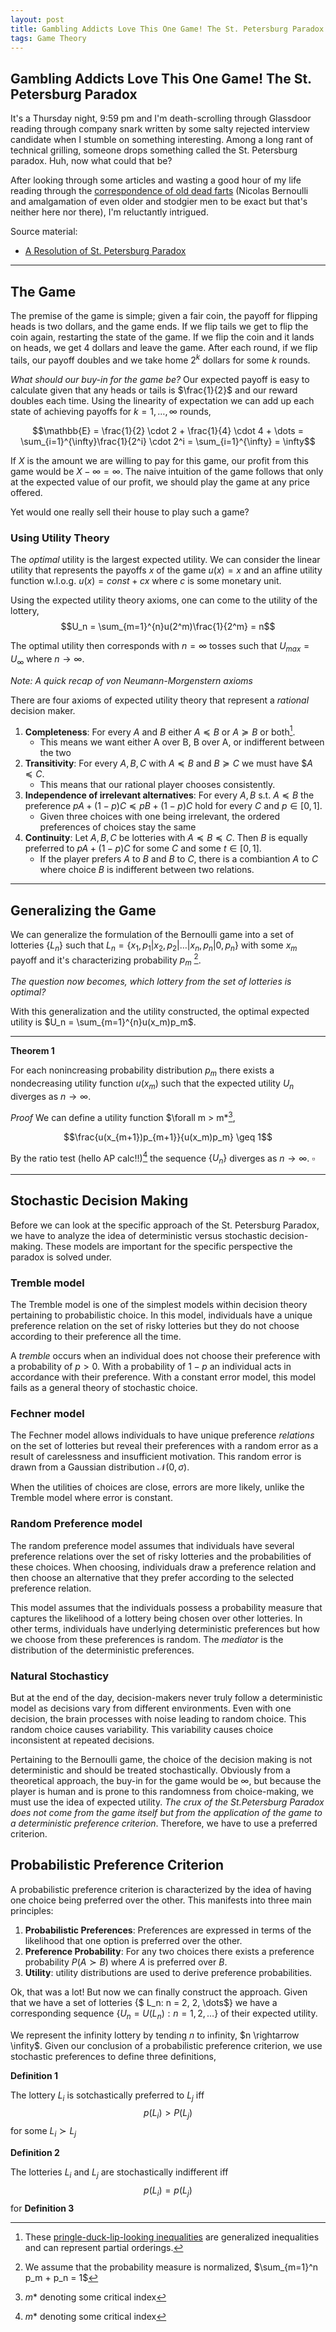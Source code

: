 ```yaml
---
layout: post
title: Gambling Addicts Love This One Game! The St. Petersburg Paradox 
tags: Game Theory
---
```

## Gambling Addicts Love This One Game! The St. Petersburg Paradox 

It's a Thursday night, 9:59 pm and I'm death-scrolling through Glassdoor reading through company snark written by some salty rejected interview candidate when I stumble on something interesting. Among a long rant of technical grilling, someone drops something called the St. Petersburg paradox. Huh, now what could that be? 

After looking through some articles and wasting a good hour of my life reading through the [correspondence of old dead farts](https://web.archive.org/web/20210414011124/http://cerebro.xu.edu/math/Sources/NBernoulli/correspondence_petersburg_game.pdf) (Nicolas Bernoulli and amalgamation of even older and stodgier men to be exact but that's neither here nor there), I'm reluctantly intrigued. 

Source material:
* [A Resolution of St. Petersburg Paradox](https://arxiv.org/pdf/2111.14635)

---

## The Game
The premise of the game is simple; given a fair coin, the payoff for flipping heads is two dollars, and the game ends. If we flip tails we get to flip the coin again, restarting the state of the game. If we flip the coin and it lands on heads, we get 4 dollars and leave the game. After each round, if we flip tails, our payoff doubles and we take home $2^k$ dollars for some $k$ rounds. 

*What should our buy-in for the game be?*
Our expected payoff is easy to calculate given that any heads or tails is $\frac{1}{2}$ and our reward doubles each time. Using the linearity of expectation we can add up each state of achieving payoffs for $k = 1, \dots, \infty$ rounds,

$$\mathbb{E} = \frac{1}{2} \cdot 2 + \frac{1}{4} \cdot 4 + \dots = \sum_{i=1}^{\infty}\frac{1}{2^i} \cdot 2^i = \sum_{i=1}^{\infty} = \infty$$  

If $X$ is the amount we are willing to pay for this game, our profit from this game would be $X - \infty = \infty$. The naive intuition of the game follows that only at the expected value of our profit, we should play the game at any price offered. 

Yet would one really sell their house to play such a game? 

### Using Utility Theory
The *optimal* utility is the largest expected utility. We can consider the linear utility that represents the payoffs $x$ of the game $u(x) = x$  and an affine utility function w.l.o.g. $u(x) = const + cx$ where $c$ is some monetary unit. 

Using the expected utility theory axioms, one can come to the utility of the lottery,
$$U_n = \sum_{m=1}^{n}u(2^m)\frac{1}{2^m} = n$$

The optimal utility then corresponds with $n=\infty$ tosses such that $U_{max} = U_\infty$ where $n \rightarrow \infty$. 

*Note: A quick recap of von Neumann-Morgenstern axioms*

There are four axioms of expected utility theory that represent a *rational* decision maker. 
1. **Completeness**: For every $A$ and $B$ either $A \preceq B$ or $A \succeq B$ or both[^1].
    * This means we want either A over B, B over A, or indifferent between the two
3. **Transitivity**: For every $A, B, C$ with $A \preceq B$ and $B \succeq C$ we must have $$A \preceq C$.
    * This means that our rational player chooses consistently.
4. **Independence of irrelevant alternatives**: For every $A, B$ s.t. $A \preceq B$ the preference $pA+(1-p)C \preceq pB + (1-p)C$ hold for every $C$ and $p\in{[}0, 1{]}$.
    * Given three choices with one being irrelevant, the ordered preferences of choices stay the same
6. **Continuity**: Let $A, B, C$ be lotteries with $A \preceq B \preceq C$. Then $B$ is equally preferred to $pA + (1-p)C$ for some $C$ and some $t\in{[}0, 1{]}$.
    * If the player prefers $A$ to $B$ and $B$ to $C$, there is a combiantion $A$ to $C$ where choice $B$ is indifferent between two relations.

---

## Generalizing the Game 
We can generalize the formulation of the Bernoulli game into a set of lotteries $\{L_n\}$ such that $L_n = \{x_1, p_1 {|} x_2, p_2 {|} \dots {|} x_n, p_n {|} 0, p_n\}$ with some $x_m$ payoff and it's characterizing probability $p_m$ [^2]. 

*The question now becomes, which lottery from the set of lotteries is optimal?*

With this generalization and the utility constructed, the optimal expected utility is $U_n = \sum_{m=1}^{n}u(x_m)p_m$. 

---

**Theorem 1** 

For each nonincreasing probability distribution $p_m$ there exists a nondecreasing utility function $u(x_m)$ such that the expected utility $U_n$ diverges as $n \rightarrow \infty$. 

*Proof*
We can define a utility function $\forall m > m*[^3], 

$$\frac{u(x_{m+1})p_{m+1}}{u(x_m)p_m} \geq 1$$

By the ratio test (hello AP calc!!)[^3] the sequence $\{U_n\}$ diverges as $n \rightarrow \infty$. $\square$

---

## Stochastic Decision Making 
Before we can look at the specific approach of the St. Petersburg Paradox, we have to analyze the idea of deterministic versus stochastic decision-making. These models are important for the specific perspective the paradox is solved under. 

### Tremble model 
The Tremble model is one of the simplest models within decision theory pertaining to probabilistic choice. In this model, individuals have a unique preference relation on the set of risky lotteries but they do not choose according to their preference all the time. 

A *tremble* occurs when an individual does not choose their preference with a probability of $p > 0$. With a probability of $1-p$ an individual acts in accordance with their preference. With a constant error model, this model fails as a general theory of stochastic choice. 

### Fechner model
The Fechner model allows individuals to have unique preference *relations* on the set of lotteries but reveal their preferences with a random error as a result of carelessness and insufficient motivation. This random error is drawn from a Gaussian distribution $\mathcal{N}(0, \sigma)$. 

When the utilities of choices are close, errors are more likely, unlike the Tremble model where error is constant. 

### Random Preference model 
The random preference model assumes that individuals have several preference relations over the set of risky lotteries and the probabilities of these choices. When choosing, individuals draw a preference relation and then choose an alternative that they prefer according to the selected preference relation. 

This model assumes that the individuals possess a probability measure that captures the likelihood of a lottery being chosen over other lotteries. In other terms, individuals have underlying deterministic preferences but how we choose from these preferences is random. The *mediator* is the distribution of the deterministic preferences. 

### Natural Stochasticy 
But at the end of the day, decision-makers never truly follow a deterministic model as decisions vary from different environments. Even with one decision, the brain processes with noise leading to random choice. This random choice causes variability. This variability causes choice inconsistent at repeated decisions. 

Pertaining to the Bernoulli game, the choice of the decision making is not deterministic and should be treated stochastically. Obviously from a theoretical approach, the buy-in for the game would be $\infty$, but because the player is human and is prone to this randomness from choice-making, we must use the idea of expected utility. *The crux of the St.Petersburg Paradox does not come from the game itself but from the application of the game to a deterministic preference criterion*. Therefore, we have to use a preferred criterion. 

## Probabilistic Preference Criterion 

A probabilistic preference criterion is characterized by the idea of having one choice being preferred over the other. This manifests into three main principles:

1. **Probabilistic Preferences**: Preferences are expressed in terms of the likelihood that one option is preferred over the other.
2. **Preference Probability**: For any two choices there exists a preference probability $P(A \succ B)$ where $A$ is preferred over $B$.
3. **Utility**: utility distributions are used to derive preference probabilities.

Ok, that was a lot! But now we can finally construct the approach. Given that we have a set of lotteries {$ L_n: n = 2, 2, \dots$} we have a corresponding sequence {$U_n = U(L_n):n = 1, 2, \dots$} of their expected utility. 

We represent the infinity lottery by tending $n$ to infinity, $n \rightarrow \infity$. Given our conclusion of a probabilistic preference criterion, we use stochastic preferences to define three definitions, 

**Definition 1**

The lottery $L_i$ is sotchastically preferred to $L_j$ iff 
$$\tag{1}p(L_i) > P(L_j)$$ for some $L_i \succ L_j$

**Definition 2**

The lotteries $L_i$ and $L_j$ are stochastically indifferent iff 
$$p(L_i) = p(L_j)$$ for 
**Definition 3**



[^1]: These [pringle-duck-lip-looking inequalities](https://math.stackexchange.com/questions/669085/what-does-curly-curved-less-than-sign-succcurlyeq-mean) are generalized inequalities and can represent partial orderings.

[^2]: We assume that the probability measure is normalized, $\sum_{m=1}^n p_m + p_n = 1$
[^3]: $m*$ denoting some critical index  




